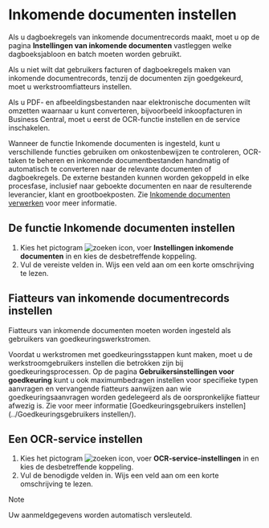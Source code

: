 # Inkomende documenten instellen

Als u dagboekregels van inkomende documentrecords maakt, moet u op de pagina **Instellingen van inkomende documenten** vastleggen welke dagboeksjabloon en batch moeten worden gebruikt.

Als u niet wilt dat gebruikers facturen of dagboekregels maken van inkomende documentrecords, tenzij de documenten zijn goedgekeurd, moet u werkstroomfiatteurs instellen.

Als u PDF- en afbeeldingsbestanden naar elektronische documenten wilt omzetten waarnaar u kunt converteren, bijvoorbeeld inkoopfacturen in Business Central, moet u eerst de OCR-functie instellen en de service inschakelen.

Wanneer de functie Inkomende documenten is ingesteld, kunt u verschillende functies gebruiken om onkostenbewijzen te controleren, OCR-taken te beheren en inkomende documentbestanden handmatig of automatisch te converteren naar de relevante documenten of dagboekregels. De externe bestanden kunnen worden gekoppeld in elke procesfase, inclusief naar geboekte documenten en naar de resulterende leverancier, klant en grootboekposten. Zie [Inkomende documenten verwerken](../Inkomende-documenten-verwerken/) voor meer informatie.

## De functie Inkomende documenten instellen

1. Kies het pictogram ![zoeken icon](/assets/images/zoeken.png "zoeken icon"), voer **Instellingen inkomende documenten** in en kies de desbetreffende koppeling.
2. Vul de vereiste velden in. Wijs een veld aan om een korte omschrijving te lezen.

## Fiatteurs van inkomende documentrecords instellen

Fiatteurs van inkomende documenten moeten worden ingesteld als gebruikers van goedkeuringswerkstromen.

Voordat u werkstromen met goedkeuringsstappen kunt maken, moet u de werkstroomgebruikers instellen die betrokken zijn bij goedkeuringsprocessen. Op de pagina **Gebruikersinstellingen voor goedkeuring** kunt u ook maximumbedragen instellen voor specifieke typen aanvragen en vervangende fiatteurs aanwijzen aan wie goedkeuringsaanvragen worden gedelegeerd als de oorspronkelijke fiatteur afwezig is. Zie voor meer informatie [Goedkeuringsgebruikers instellen](../Goedkeuringsgebruikers instellen/).

## Een OCR-service instellen

1. Kies het pictogram ![zoeken icon](/assets/images/zoeken.png "zoeken icon"), voer **OCR-service-instellingen** in en kies de desbetreffende koppeling.
2. Vul de benodigde velden in. Wijs een veld aan om een korte omschrijving te lezen.

> [!NOTE]  
> Uw aanmeldgegevens worden automatisch versleuteld.
